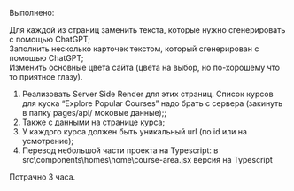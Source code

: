 Выполнено:

Для каждой из страниц заменить текста, которые нужно сгенерировать с помощью ChatGPT;<br>
Заполнить несколько карточек текстом, который сгенерирован с помощью ChatGPT;<br>
Изменить основные цвета сайта (цвета на выбор, но по-хорошему что то приятное глазу).<br>


1. Реализовать Server Side Render для этих страниц. Список курсов для куска “Explore Popular Courses” надо брать с сервера (закинуть в папку pages/api/ моковые данные);;<br>
2. Также с данными на странице курса;<br>
4. У каждого курса должен быть уникальный url (по id или на усмотрение);<br>
5. Перевод небольшой части проекта на Typescript:  в src\components\homes\home\course-area.jsx версия на Typescript

Потрачно 3 часа.
